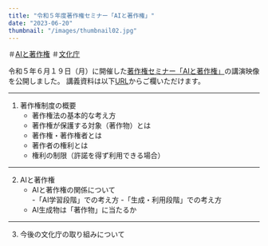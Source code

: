 ```yaml
---
title: "令和５年度著作権セミナー「AIと著作権」"
date: "2023-06-20"
thumbnail: "/images/thumbnail02.jpg"
---
```

＃[AIと著作権](https://www.youtube.com/watch?v=eYkwTKfxyGY)
＃[文化庁](https://www.bunka.go.jp/)
    
令和５年６月１９日（月）に開催した[著作権セミナー「AIと著作権」](https://www.youtube.com/watch?v=eYkwTKfxyGY)の講演映像を公開しました。
講義資料は以下[URL](https://www.bunka.go.jp/seisaku/chosa)からご欄いただけます。


---
1. 著作権制度の概要
    - 著作権法の基本的な考え方
    - 著作権が保護する対象（著作物）とは
    - 著作権・著作権者とは
    - 著作者の権利とは
    - 権利の制限（許諾を得ず利用できる場合）
---
2. AIと著作権
    - AIと著作権の関係について    
    -「AI学習段階」での考え方
    -「生成・利用段階」での考え方
    - AI生成物は「著作物」に当たるか
---
3. 今後の文化庁の取り組みについて
    
